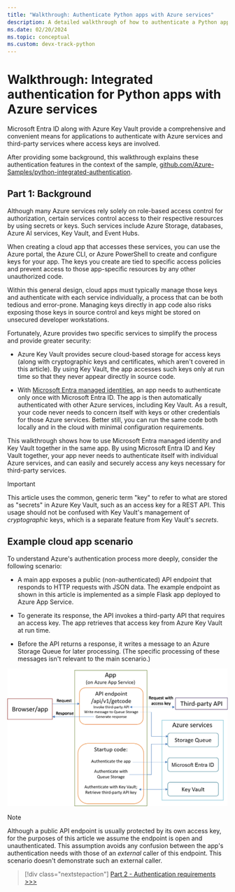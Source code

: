 ```yaml
---
title: "Walkthrough: Authenticate Python apps with Azure services"
description: A detailed walkthrough of how to authenticate a Python app with Microsoft Entra ID, Azure Key Vault, and Azure Queue Storage by using the Azure Python SDK azure-identity library.
ms.date: 02/20/2024
ms.topic: conceptual
ms.custom: devx-track-python
---
```


# Walkthrough: Integrated authentication for Python apps with Azure services

Microsoft Entra ID along with Azure Key Vault provide a comprehensive and convenient means for applications to authenticate with Azure services and third-party services where access keys are involved.

After providing some background, this walkthrough explains these authentication features in the context of the sample, [github.com/Azure-Samples/python-integrated-authentication](https://github.com/Azure-Samples/python-integrated-authentication).

## Part 1: Background

Although many Azure services rely solely on role-based access control for authorization, certain services control access to their respective resources by using secrets or keys. Such services include Azure Storage, databases, Azure AI services, Key Vault, and Event Hubs.

When creating a cloud app that accesses these services, you can use the Azure portal, the Azure CLI, or Azure PowerShell to create and configure keys for your app. The keys you create are tied to specific access policies and prevent access to those app-specific resources by any other unauthorized code.

Within this general design, cloud apps must typically manage those keys and authenticate with each service individually, a process that can be both tedious and error-prone. Managing keys directly in app code also risks exposing those keys in source control and keys might be stored on unsecured developer workstations.

Fortunately, Azure provides two specific services to simplify the process and provide greater security:

- Azure Key Vault provides secure cloud-based storage for access keys (along with cryptographic keys and certificates, which aren't covered in this article). By using Key Vault, the app accesses such keys only at run time so that they never appear directly in source code.

- With [Microsoft Entra managed identities](/entra/identity/managed-identities-azure-resources/overview), an app needs to authenticate only once with Microsoft Entra ID. The app is then automatically authenticated with other Azure services, including Key Vault. As a result, your code never needs to concern itself with keys or other credentials for those Azure services. Better still, you can run the same code both locally and in the cloud with minimal configuration requirements.

This walkthrough shows how to use Microsoft Entra managed identity and Key Vault together in the same app. By using Microsoft Entra ID and Key Vault together, your app never needs to authenticate itself with individual Azure services, and can easily and securely access any keys necessary for third-party services.

> [!IMPORTANT]
> This article uses the common, generic term "key" to refer to what are stored as "secrets" in Azure Key Vault, such as an access key for a REST API. This usage should not be confused with Key Vault's management of *cryptographic* keys, which is a separate feature from Key Vault's *secrets*.

## Example cloud app scenario

To understand Azure's authentication process more deeply, consider the following scenario:

- A main app exposes a public (non-authenticated) API endpoint that responds to HTTP requests with JSON data. The example endpoint as shown in this article is implemented as a simple Flask app deployed to Azure App Service.

- To generate its response, the API invokes a third-party API that requires an access key. The app retrieves that access key from Azure Key Vault at run time.

- Before the API returns a response, it writes a message to an Azure Storage Queue for later processing. (The specific processing of these messages isn't relevant to the main scenario.)

![Diagram of the application scenario](media/walkthrough-tutorial-authentication/scenario-diagram.png)

> [!NOTE]
> Although a public API endpoint is usually protected by its own access key, for the purposes of this article we assume the endpoint is open and unauthenticated. This assumption avoids any confusion between the app's authentication needs with those of an *external* caller of this endpoint. This scenario doesn't demonstrate such an external caller.

> [!div class="nextstepaction"]
> [Part 2 - Authentication requirements >>>](walkthrough-tutorial-authentication-02.md)
